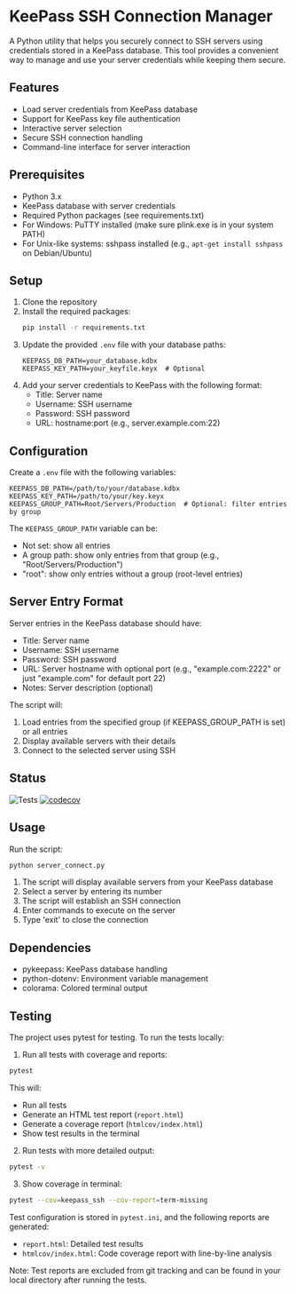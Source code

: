 # KeePass SSH Connection Manager

A Python utility that helps you securely connect to SSH servers using credentials stored in a KeePass database. This tool provides a convenient way to manage and use your server credentials while keeping them secure.

## Features

- Load server credentials from KeePass database
- Support for KeePass key file authentication
- Interactive server selection
- Secure SSH connection handling
- Command-line interface for server interaction

## Prerequisites

- Python 3.x
- KeePass database with server credentials
- Required Python packages (see requirements.txt)
- For Windows: PuTTY installed (make sure plink.exe is in your system PATH)
- For Unix-like systems: sshpass installed (e.g., `apt-get install sshpass` on Debian/Ubuntu)

## Setup

1. Clone the repository
2. Install the required packages:
   ```bash
   pip install -r requirements.txt
   ```
3. Update the provided `.env` file with your database paths:
   ```
   KEEPASS_DB_PATH=your_database.kdbx
   KEEPASS_KEY_PATH=your_keyfile.keyx  # Optional
   ```
4. Add your server credentials to KeePass with the following format:
   - Title: Server name
   - Username: SSH username
   - Password: SSH password
   - URL: hostname:port (e.g., server.example.com:22)

## Configuration

Create a `.env` file with the following variables:
```
KEEPASS_DB_PATH=/path/to/your/database.kdbx
KEEPASS_KEY_PATH=/path/to/your/key.keyx
KEEPASS_GROUP_PATH=Root/Servers/Production  # Optional: filter entries by group
```

The `KEEPASS_GROUP_PATH` variable can be:
- Not set: show all entries
- A group path: show only entries from that group (e.g., "Root/Servers/Production")
- "root": show only entries without a group (root-level entries)

## Server Entry Format

Server entries in the KeePass database should have:
- Title: Server name
- Username: SSH username
- Password: SSH password
- URL: Server hostname with optional port (e.g., "example.com:2222" or just "example.com" for default port 22)
- Notes: Server description (optional)

The script will:
1. Load entries from the specified group (if KEEPASS_GROUP_PATH is set) or all entries
2. Display available servers with their details
3. Connect to the selected server using SSH

## Status
![Tests](https://github.com/grzes-94/keepass-sb/actions/workflows/test.yml/badge.svg)
[![codecov](https://codecov.io/gh/grzes-94/keepass-sb/branch/master/graph/badge.svg)](https://codecov.io/gh/grzes-94/keepass-sb)

## Usage

Run the script:
```bash
python server_connect.py
```

1. The script will display available servers from your KeePass database
2. Select a server by entering its number
3. The script will establish an SSH connection
4. Enter commands to execute on the server
5. Type 'exit' to close the connection


## Dependencies

- pykeepass: KeePass database handling
- python-dotenv: Environment variable management
- colorama: Colored terminal output

## Testing

The project uses pytest for testing. To run the tests locally:

1. Run all tests with coverage and reports:
```bash
pytest
```
This will:
- Run all tests
- Generate an HTML test report (`report.html`)
- Generate a coverage report (`htmlcov/index.html`)
- Show test results in the terminal

2. Run tests with more detailed output:
```bash
pytest -v
```

3. Show coverage in terminal:
```bash
pytest --cov=keepass_ssh --cov-report=term-missing
```

Test configuration is stored in `pytest.ini`, and the following reports are generated:
- `report.html`: Detailed test results
- `htmlcov/index.html`: Code coverage report with line-by-line analysis

Note: Test reports are excluded from git tracking and can be found in your local directory after running the tests.
